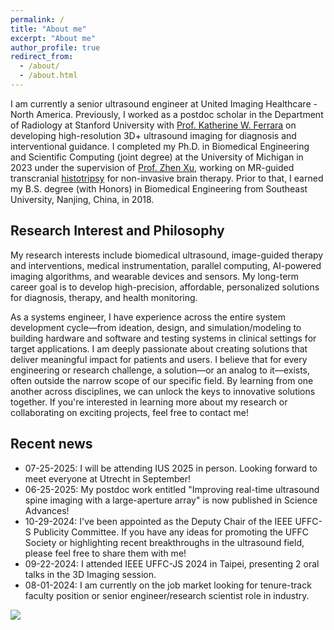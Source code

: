 ```yaml
---
permalink: /
title: "About me"
excerpt: "About me"
author_profile: true
redirect_from: 
  - /about/
  - /about.html
---
```


I am currently a senior ultrasound engineer at United Imaging Healthcare - North America. Previously, I worked as a postdoc scholar in the Department of Radiology at Stanford University with [Prof. Katherine W. Ferrara](https://med.stanford.edu/profiles/katherine-ferrara) on developing high-resolution 3D+ ultrasound imaging for diagnosis and interventional guidance. I completed my Ph.D. in Biomedical Engineering and Scientific Computing (joint degree) at the University of Michigan in 2023 under the supervision of [Prof. Zhen Xu](https://bme.umich.edu/people/xu-zhen/), working on MR-guided transcranial [histotripsy](https://histotripsy.umich.edu/) for non-invasive brain therapy. Prior to that, I earned my B.S. degree (with Honors) in Biomedical Engineering from Southeast University, Nanjing, China, in 2018. 


## Research Interest and Philosophy

My research interests include biomedical ultrasound, image-guided therapy and interventions, medical instrumentation, parallel computing, AI-powered imaging algorithms, and wearable devices and sensors. My long-term career goal is to develop high-precision, affordable, personalized solutions for diagnosis, therapy, and health monitoring. 


As a systems engineer, I have experience across the entire system development cycle—from ideation, design, and simulation/modeling to building hardware and software and testing systems in clinical settings for target applications. I am deeply passionate about creating solutions that deliver meaningful impact for patients and users. I believe that for every engineering or research challenge, a solution—or an analog to it—exists, often outside the narrow scope of our specific field. By learning from one another across disciplines, we can unlock the keys to innovative solutions together. If you're interested in learning more about my research or collaborating on exciting projects, feel free to contact me! 


## Recent news
* 07-25-2025: I will be attending IUS 2025 in person. Looking forward to meet everyone at Utrecht in September!
* 06-25-2025: My postdoc work entitled "Improving real-time ultrasound spine imaging with a large-aperture array" is now published in Science Advances! 
* 10-29-2024: I've been appointed as the Deputy Chair of the IEEE UFFC-S Publicity Committee. If you have any ideas for promoting the UFFC Society or highlighting recent breakthroughs in the ultrasound field, please feel free to share them with me!
* 09-22-2024: I attended IEEE UFFC-JS 2024 in Taipei, presenting 2 oral talks in the 3D Imaging session.
* 08-01-2024: I am currently on the job market looking for tenure-track faculty position or senior engineer/research scientist role in industry.





<a href="https://clustrmaps.com/site/1c4kw"  title="ClustrMaps"><img src="//www.clustrmaps.com/map_v2.png?d=jR6fj13NhyLnA9VMMH3swhSYmRGX4lCrfzyeFAedrFA&cl=ffffff" /></a>
